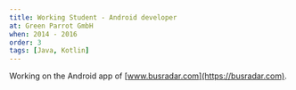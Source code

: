 ```yaml
---
title: Working Student - Android developer
at: Green Parrot GmbH
when: 2014 - 2016
order: 3
tags: [Java, Kotlin]
---
```

Working on the Android app of [www.busradar.com](https://busradar.com). 
